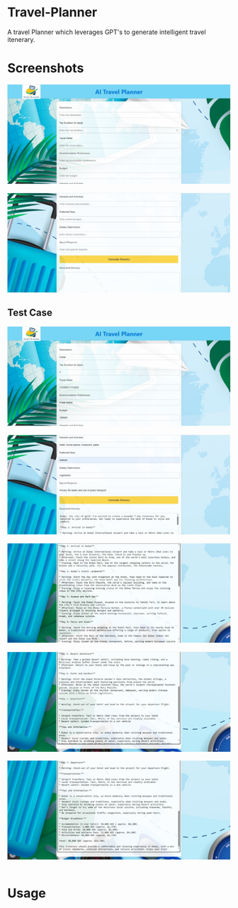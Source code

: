 # Travel-Planner
A travel Planner which leverages GPT's to generate intelligent travel itenerary.

# Screenshots

  <p align="center">
  <img src="Screen Shots/1.jpg" alt="Home">
    <br><br>
  <img src="Screen Shots/2.jpg" alt="Form">
  </p>    

## Test Case  
  <p align="center">
  <img src="Screen Shots/3.jpg" alt="Form"><br><br>
  <img src="Screen Shots/4.jpg" alt="Result"><br><br>
  <img src="Screen Shots/5.jpg" alt="Form"><br><br>
  <img src="Screen Shots/6.jpg" alt="Result"><br><br>
  <img src="Screen Shots/7.jpg" alt="Form"><br><br>
  </p>

# Usage
